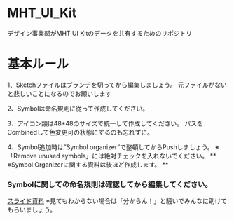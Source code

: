 # MHT_UI_Kit
デザイン事業部がMHT UI Kitのデータを共有するためのリポジトリ

# 基本ルール
1、Sketchファイルはブランチを切ってから編集しましょう。
元ファイルがないと悲しいことになるのでお願いします

2、Symbolは命名規則に従って作成してください。

3、アイコン類は48*48のサイズで統一して作成してください。
パスをCombinedして色変更可の状態にするのも忘れずに。

4、Symbol追加時は”Symbol organizer”で整頓してからPushしましょう。
※「Remove unused symbols」には絶対チェックを入れないでください。
** ※Symbol Organizerに関する資料は後ほど作成します。 **

### Symbolに関しての命名規則は確認してから編集してください。
[スライド資料](https://drive.google.com/open?id=1ou3-VKCXzVck0UHmamXUX0Q6yhSeGolDZJu-u3tXiVI)
※見てもわからない場合は「分からん！」と騒いでみんなに助けてもらいましょう。
